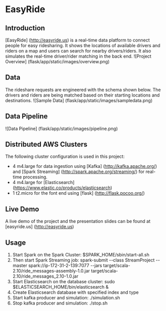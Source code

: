 # EasyRide
## Introduction

[EasyRide] (http://easyride.us) is a real-time data platform to connect people for easy ridesharing. It shows the locations of available drivers and riders on a map and users can search for nearby drivers/riders. It also simulates the real-time driver/rider matching in the back end.
![Project Overview] (flask/app/static/images/overview.png)

## Data

The rideshare requests are engineered with the schema shown below. The drivers and riders are being matched based on their starting locations and destinations.
![Sample Data] (flask/app/static/images/sampledata.png)

## Data Pipeline

![Data Pipeline] (flask/app/static/images/pipeline.png)

## Distributed AWS Clusters
The following cluster configuration is used in this project:
* 4 m4.large for data ingestion using [Kafka] (http://kafka.apache.org/) and [Spark Streaming] (http://spark.apache.org/streaming/) for real-time processing.
* 4 m4.large for [Elasticsearch] (https://www.elastic.co/products/elasticsearch) 
* 1 t2.micro for the font end using [flask] (http://flask.pocoo.org/)

## Live Demo
A live demo of the project and the presentation slides can be found at [easyride.us] (http://easyride.us)

## Usage
1. Start Spark on the Spark Cluster: $SPARK_HOME/sbin/start-all.sh
2. Then start Spark Streaming job: spark-submit --class StreamProject --master spark://ip-172-31-2-139:7077 --jars target/scala-2.10/ride_messages-assembly-1.0.jar target/scala-2.10/ride_messages_2.10-1.0.jar
3. Start Elasticsearch on the database cluster: sudo $ELASTICSEARCH_HOME/bin/elasticsearch &
4. Create Elasticsearch database with specified index and type
5. Start kafka producer and simulation: ./simulation.sh
6. Stop kafka producer and simulation: ./stop.sh
